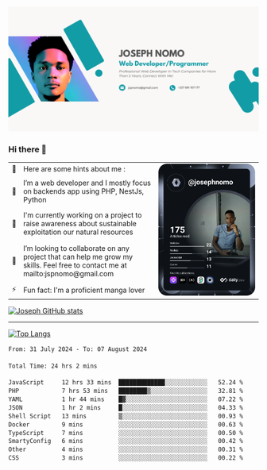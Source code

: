![Banner of my profile!](/Joseph_NOMO_NEW.png "Banner")

### Hi there 👋

<!--- | --  | 👋  | Here are some hints about me :                                                                                                 | <td rowspan=6><img src="/devcard.svg" width="400" alt="Joseph NOMO's Dev Card"/></td> |
| --- | --- | ------------------------------------------------------------------------------------------------------------------------------ | ------------------------------------------------------------------------------------- |
| --  | 🔭  | I’m a web developer and I mostly focus on backends app using PHP, NestJs, Python                                               |
| --  | 🦁  | I'm currently working on a project to raise awareness about sustainable exploitation our natural resources                     |
| --  | 👯  | I’m looking to collaborate on any project that can help me grow my skills. Feel free to contact me at mailto:jspnomo@gmail.com |
| --  | ⚡  | Fun fact: I'm a proficient manga lover                                                                                         |
--->

<table>
    <tr>
        <td width="1%">👋</td>
        <td width="55%">Here are some hints about me :</td>
        <td rowspan=6 width="44%"><img src="/devcard.svg" width="400" alt="Joseph NOMO's Dev Card"/></td>
    </tr>
    <tr>
        <td>🔭</td>
        <td>I’m a web developer and I mostly focus on backends app using PHP, NestJs, Python</td>
    </tr>
    <tr>
        <td>🦁</td>
        <td>I'm currently working on a project to raise awareness about sustainable exploitation our natural resources</td>
    </tr>
    <tr>
        <td>👯</td>
        <td>I’m looking to collaborate on any project that can help me grow my skills. Feel free to contact me at mailto:jspnomo@gmail.com</td>
    </tr>
    <tr>
        <td>⚡</td>
        <td>Fun fact: I'm a proficient manga lover</td>
    </tr>

</table>

[![Joseph GitHub stats](https://github-readme-stats-seven-sigma-53.vercel.app/api?username=Jspascal)](https://github.com/Jspascal/github-readme-stats)

---

[![Top Langs](https://github-readme-stats-seven-sigma-53.vercel.app/api/top-langs/?username=Jspascal&layout=compact)](https://github.com/Jspascal/github-readme-stats)

<!--START_SECTION:waka-->

```txt
From: 31 July 2024 - To: 07 August 2024

Total Time: 24 hrs 2 mins

JavaScript     12 hrs 33 mins  █████████████░░░░░░░░░░░░   52.24 %
PHP            7 hrs 53 mins   ████████▒░░░░░░░░░░░░░░░░   32.81 %
YAML           1 hr 44 mins    █▓░░░░░░░░░░░░░░░░░░░░░░░   07.22 %
JSON           1 hr 2 mins     █░░░░░░░░░░░░░░░░░░░░░░░░   04.33 %
Shell Script   13 mins         ▒░░░░░░░░░░░░░░░░░░░░░░░░   00.93 %
Docker         9 mins          ░░░░░░░░░░░░░░░░░░░░░░░░░   00.63 %
TypeScript     7 mins          ░░░░░░░░░░░░░░░░░░░░░░░░░   00.50 %
SmartyConfig   6 mins          ░░░░░░░░░░░░░░░░░░░░░░░░░   00.42 %
Other          4 mins          ░░░░░░░░░░░░░░░░░░░░░░░░░   00.31 %
CSS            3 mins          ░░░░░░░░░░░░░░░░░░░░░░░░░   00.22 %
```

<!--END_SECTION:waka-->
